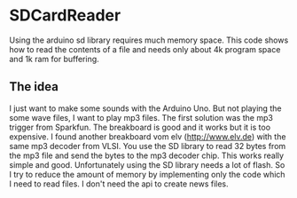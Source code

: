 SDCardReader
============

Using the arduino sd library requires much memory space. This code shows how to read the contents of a file and needs only about 4k program space and 1k ram for buffering.

The idea
--------

I just want to make some sounds with the Arduino Uno. But not playing the some wave files, I want
to play mp3 files. The first solution was the mp3 trigger from Sparkfun. The breakboard is good and
it works but it is too expensive. I found another breakboard vom elv (http://www.elv.de) with the
same mp3 decoder from VLSI. You use the SD library to read 32 bytes from the mp3 file and send the
bytes to the mp3 decoder chip. This works really simple and good. Unfortunately using the SD
library needs a lot of flash. So I try to reduce the amount of memory by implementing only the code
which I need to read files. I don't need the api to create news files. 